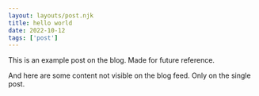 ```yaml
---
layout: layouts/post.njk 
title: hello world
date: 2022-10-12
tags: ['post']
---
```

<!-- Excerpt Start -->
This is an example post on the blog. Made for future reference. 
<!-- Excerpt End -->
And here are some content not visible on the blog feed. Only on the single post.